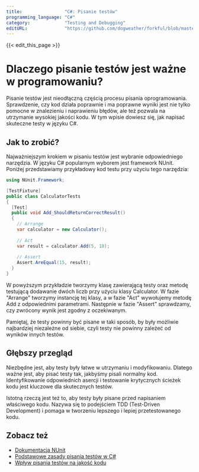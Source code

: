 ```yaml
---
title:                "C#: Pisanie testów"
programming_language: "C#"
category:             "Testing and Debugging"
editURL:              "https://github.com/dogweather/forkful/blob/master/content/pl/c-sharp/writing-tests.md"
---
```


{{< edit_this_page >}}

# Dlaczego pisanie testów jest ważne w programowaniu?

Pisanie testów jest nieodłączną częścią procesu pisania oprogramowania. Sprawdzenie, czy kod działa poprawnie i ma poprawne wyniki jest nie tylko pomocne w znalezieniu i naprawieniu błędów, ale też pozwala na utrzymanie wysokiej jakości kodu. W tym wpisie dowiesz się, jak napisać skuteczne testy w języku C#.

## Jak to zrobić?

Najważniejszym krokiem w pisaniu testów jest wybranie odpowiedniego narzędzia. W języku C# popularnym wyborem jest framework NUnit. Poniżej przedstawiamy przykładowy kod testu przy użyciu tego narzędzia:

```C#
using NUnit.Framework;

[TestFixture]
public class CalculatorTests
{
  [Test]
  public void Add_ShouldReturnCorrectResult()
  {
    // Arrange
    var calculator = new Calculator();
    
    // Act
    var result = calculator.Add(5, 10);
    
    // Assert
    Assert.AreEqual(15, result);
  }
}
```

W powyższym przykładzie tworzymy klasę zawierającą testy oraz metodę testującą dodawanie dwóch liczb przy użyciu klasy Calculator. W fazie "Arrange" tworzymy instancję tej klasy, a w fazie "Act" wywołujemy metodę Add z odpowiednimi parametrami. Następnie w fazie "Assert" sprawdzamy, czy zwrócony wynik jest zgodny z oczekiwanym.

Pamiętaj, że testy powinny być pisane w taki sposób, by były możliwie najbardziej niezależne od siebie, czyli testy nie powinny zależeć od wyników innych testów.

## Głębszy przegląd

Niezbędne jest, aby testy były łatwe w utrzymaniu i modyfikowaniu. Dlatego ważne jest, aby pisać testy tak, jakbyśmy pisali normalny kod. Identyfikowanie odpowiednich asercji i testowanie krytycznych ścieżek kodu jest kluczowe dla skutecznych testów.

Istotną rzeczą jest też to, aby testy były pisane przed napisaniem właściwego kodu. Nazywa się to podejściem TDD (Test-Driven Development) i pomaga w tworzeniu lepszego i lepiej przetestowanego kodu.

## Zobacz też

- [Dokumentacja NUnit](https://nunit.org/)
- [Podstawowe zasady pisania testów w C#](https://docs.microsoft.com/en-us/dotnet/core/testing/unit-testing-best-practices)
- [Wpływ pisania testów na jakość kodu](https://blog.codinghorror.com/i-pity-the-fool-who-doesnt-write-unit-tests/)